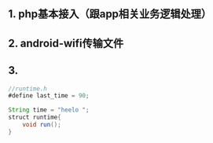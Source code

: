 ## 1. php基本接入（跟app相关业务逻辑处理）
## 2. android-wifi传输文件
## 3. 
~~~java
//runtime.h
#define last_time = 90;

String time = "heelo ";
struct runtime{
	void run();
}
~~~
